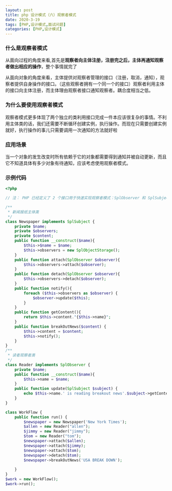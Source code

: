 ```yaml
---
layout: post
title: php 设计模式（六）观察者模式
date: 2020-3-19
tags: [PHP,设计模式,面试问题]
categories: [PHP,设计模式] 
---
```


### 什么是观察者模式

从面向过程的角度来看,首先是**观察者向主体注册，注册完之后，主体再通知观察者做出相应的操作**，整个事情就完了

从面向对象的角度来看，主体提供对观察者管理的接口（注册，取消，通知），观察者提供自身操作的接口。（这些观察者拥有一个同一个的接口）观察者利用主体的接口向主体注册，而主体理由观察者接口通知观察者。耦合度相当之低。

<!--more-->

### 为什么要使用观察者模式

观察者模式更多体现了两个独立的类利用接口完成一件本应该很复杂的事情。不利用主体类的话，我们还需要不断循环创建实例，执行操作。而现在只需要创建实例就好，执行操作的事儿只需要调用一次通知的方法就好啦

### 应用场景

当一个对象的发生改变时所有依赖于它的对象都需要得到通知并被自动更新，而且它不知道具体有多少对象有待通知，应该考虑使用观察者模式。

### 示例代码

```php
<?php

// 注： PHP 已经定义了 2 个接口用于快速实现观察者模式：SplObserver 和 SplSubject。

/**
 * 新闻报纸主体类
 */
class Newspaper implements SplSubject {
    private $name;
    private $observers;
    private $content;
    public function __construct($name){
        $this->$name = $name;
        $this->observers = new SplObjectStorage();
    }
    public function attach(SplObserver $observer){
        $this->observers->attach($observer);
    }
    public function detach(SplObserver $observer){
        $this->observers->detach($observer);
    }
    public function notify(){
        foreach ($this->observers as $observer) {
            $observer->update($this);
        }
    }
    public function getContent(){
        return $this->content."{$this->name}";
    }
    public function breakOutNews($content) {
        $this->content = $content;
        $this->notify();
    }
}
/**
 * 读者观察者类
 */
class Reader implements SplObserver {
    private $name;
    public function __construct($name){
        $this->name = $name;
    }
    public function update(SplSubject $subject) {
        echo $this->name.' is reading breakout news'.$subject->getContent();
    }
}

class WorkFlow {
    public function run() {
        $newspaper = new Newspaper('New York Times');
        $allen = new Reader("allen");
        $jimmy = new Reader("jimmy");
        $tom = new Reader("tom");
        $newspaper->attach($allen);
        $newspaper->attach($jimmy);
        $newspaper->attach($tom);
        $newspaper->detach($tom);
        $newspaper->breakOutNews('USA BREAK DOWN');
        
    }
}
$work = new WorkFlow();
$work->run();
```